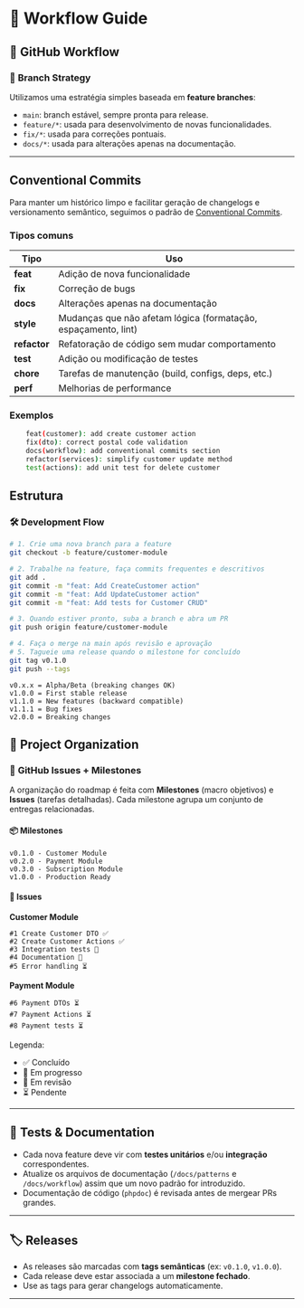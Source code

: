 # 🧭 **Workflow Guide**

## 🚀 **GitHub Workflow**

### 📌 **Branch Strategy**

Utilizamos uma estratégia simples baseada em **feature branches**:

- `main`: branch estável, sempre pronta para release.
- `feature/*`: usada para desenvolvimento de novas funcionalidades.
- `fix/*`: usada para correções pontuais.
- `docs/*`: usada para alterações apenas na documentação.

---

## Conventional Commits

Para manter um histórico limpo e facilitar geração de changelogs e versionamento semântico, seguimos o padrão de [Conventional Commits](https://www.conventionalcommits.org/).

### Tipos comuns

| Tipo         | Uso                                                            |
| ------------ | -------------------------------------------------------------- |
| **feat**     | Adição de nova funcionalidade                                  |
| **fix**      | Correção de bugs                                               |
| **docs**     | Alterações apenas na documentação                              |
| **style**    | Mudanças que não afetam lógica (formatação, espaçamento, lint) |
| **refactor** | Refatoração de código sem mudar comportamento                  |
| **test**     | Adição ou modificação de testes                                |
| **chore**    | Tarefas de manutenção (build, configs, deps, etc.)             |
| **perf**     | Melhorias de performance                                       |

### Exemplos

```bash
	feat(customer): add create customer action
	fix(dto): correct postal code validation
	docs(workflow): add conventional commits section
	refactor(services): simplify customer update method
	test(actions): add unit test for delete customer

```

## Estrutura

### 🛠 **Development Flow**

```bash
# 1. Crie uma nova branch para a feature
git checkout -b feature/customer-module

# 2. Trabalhe na feature, faça commits frequentes e descritivos
git add .
git commit -m "feat: Add CreateCustomer action"
git commit -m "feat: Add UpdateCustomer action"
git commit -m "feat: Add tests for Customer CRUD"

# 3. Quando estiver pronto, suba a branch e abra um PR
git push origin feature/customer-module

# 4. Faça o merge na main após revisão e aprovação
# 5. Tagueie uma release quando o milestone for concluído
git tag v0.1.0
git push --tags
```

    v0.x.x = Alpha/Beta (breaking changes OK)
    v1.0.0 = First stable release
    v1.1.0 = New features (backward compatible)
    v1.1.1 = Bug fixes
    v2.0.0 = Breaking changes

## 🧱 **Project Organization**

### 📂 **GitHub Issues + Milestones**

A organização do roadmap é feita com **Milestones** (macro objetivos) e **Issues** (tarefas detalhadas).
Cada milestone agrupa um conjunto de entregas relacionadas.

#### 📦 **Milestones**

```
v0.1.0 - Customer Module
v0.2.0 - Payment Module
v0.3.0 - Subscription Module
v1.0.0 - Production Ready
```

#### 📝 **Issues**

**Customer Module**

```
#1 Create Customer DTO ✅
#2 Create Customer Actions ✅
#3 Integration tests 🚧
#4 Documentation 📝
#5 Error handling ⏳
```

**Payment Module**

```
#6 Payment DTOs ⏳
#7 Payment Actions ⏳
#8 Payment tests ⏳
```

Legenda:

- ✅ Concluído
- 🚧 Em progresso
- 📝 Em revisão
- ⏳ Pendente

---

## 🧪 **Tests & Documentation**

- Cada nova feature deve vir com **testes unitários** e/ou **integração** correspondentes.
- Atualize os arquivos de documentação (`/docs/patterns` e `/docs/workflow`) assim que um novo padrão for introduzido.
- Documentação de código (`phpdoc`) é revisada antes de mergear PRs grandes.

---

## 🏷 **Releases**

- As releases são marcadas com **tags semânticas** (ex: `v0.1.0`, `v1.0.0`).
- Cada release deve estar associada a um **milestone fechado**.
- Use as tags para gerar changelogs automaticamente.

---
